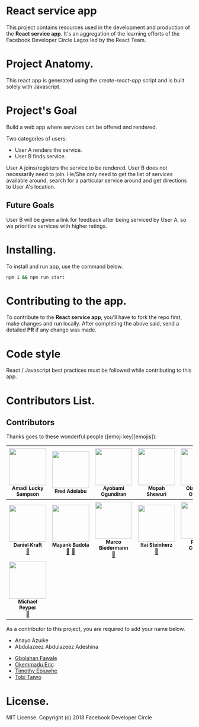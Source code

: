 # React service app
This project contains resources used in the development and production of the **React service app**. It's an aggregation of the learning efforts of the Facebook Developer Circle Lagos led by the React Team.

# Project Anatomy.
This react app is generated using the *create-react-app* script and is built solely with Javascript.

# Project's Goal
Build a web app where services can be offered and rendered.

Two categories of users:
- User A renders the service.
- User B finds service.

User A joins/registers the service to be rendered.
User B does not necessarily need to join. He/She only need to get the list of services available around, search for a particular service around and get directions to User A's location.

## Future Goals
User B will be given a link for feedback after being serviced by User A, so we prioritize services with higher ratings. <!-- Others will be stated here -->

# Installing.
To install and run app, use the command below.
```sh
npm i && npm run start
```

# Contributing to the app.
To contribute to the **React service app**, you'll have to fork the repo first, make changes and run locally. After completing the above said, send a detailed **PR** if any change was made.

# Code style
React / Javascript best practices must be followed while contributing to this app.

# Contributors List.

## Contributors

Thanks goes to these wonderful people ([emoji key][emojis]):

<!-- ALL-CONTRIBUTORS-LIST:START - Do not remove or modify this section -->
<!-- prettier-ignore -->


| [<img src="https://avatars2.githubusercontent.com/u/33874571?s=400&v=4" width="100px;"/><br /><sub><b>Amadi Lucky Sampson</b></sub>](https://github.com/w3bh4ck)<br/>  | [<img src="https://avatars1.githubusercontent.com/u/11753868?s=400&v=4" width="100px;"/><br /><sub><b>Fred Adelabu</b></sub>](https://github.com/fredneutron)<br/> | [<img src="https://github.com/codingnninja.png" width="100px;"><br><sub><b>Ayobami Ogundiran</b></sub>](https://github.com/codingnninja) | [<img src="https://github.com/mopilo.png" width="100px;"><br><sub><b>Mopah Shewuri</b></sub>](https://github.com/mopilo) | [<img src="https://github.com/olamilekan000.png" width="100px;"><br><sub><b>Olamilekan Odukoya</b></sub>](https://github.com/olamilekan000) | [<img src="https://avatars.githubusercontent.com/u/4249591?v=3" width="100px;"/><br /><sub><b>Chris Simpkins</b></sub>](https://github.com/chrissimpkins)<br />[📖](https://github.com/kentcdodds/all-contributors/commits?author=chrissimpkins "Documentation") [👀](#review-chrissimpkins "Reviewed Pull Requests") | [<img src="https://avatars.githubusercontent.com/u/153481?v=3" width="100px;"/><br /><sub><b>F. Hemberger</b></sub>](https://github.com/fhemberger)<br />[📖](https://github.com/kentcdodds/all-contributors/commits?author=fhemberger "Documentation") |
| :---: | :---: | :---: | :---: | :---: | :---: | :---: |
| [<img src="https://avatars.githubusercontent.com/u/3982200?v=3" width="100px;"/><br /><sub><b>Daniel Kraft</b></sub>](https://github.com/frigginglorious)<br />[📖](https://github.com/kentcdodds/all-contributors/commits?author=frigginglorious "Documentation") | [<img src="https://avatars.githubusercontent.com/u/8503331?v=3" width="100px;"/><br /><sub><b>Mayank Badola</b></sub>](https://github.com/mbad0la)<br />[📖](https://github.com/kentcdodds/all-contributors/commits?author=mbad0la "Documentation") [🔧](#tool-mbad0la "Tools") | [<img src="https://avatars.githubusercontent.com/u/5244986?v=3" width="100px;"/><br /><sub><b>Marco Biedermann</b></sub>](https://www.marcobiedermann.com)<br />[🎨](#design-marcobiedermann "Design") | [<img src="https://avatars.githubusercontent.com/u/22768990?v=3" width="100px;"/><br /><sub><b>Itai Steinherz</b></sub>](https://github.com/itaisteinherz)<br />[📖](https://github.com/kentcdodds/all-contributors/commits?author=itaisteinherz "Documentation") | [<img src="https://avatars1.githubusercontent.com/u/305339?v=3" width="100px;"/><br /><sub><b>Patrick Connolly</b></sub>](http://nodescription.net)<br />[📖](https://github.com/kentcdodds/all-contributors/commits?author=patcon "Documentation") | [<img src="https://avatars2.githubusercontent.com/u/3028124?v=4" width="100px;"/><br /><sub><b>Nikola Đuza</b></sub>](http://nikolalsvk.github.io/)<br />[📖](https://github.com/kentcdodds/all-contributors/commits?author=nikolalsvk "Documentation") | [<img src="https://avatars2.githubusercontent.com/u/5346497?v=4" width="100px;"/><br /><sub><b>Demian Dekoninck</b></sub>](https://dem.be)<br />[💻](https://github.com/kentcdodds/all-contributors/commits?author=DemianD "Code") |
| [<img src="https://avatars0.githubusercontent.com/u/23029903?v=4" width="100px;"/><br /><sub><b>Michael Peyper</b></sub>](https://github.com/mpeyper)<br />[📖](https://github.com/kentcdodds/all-contributors/commits?author=mpeyper "Documentation") |

As a contributor to this project, you are required to add your name below.
* Anayo Azuike
* Abdulazeez Abdulazeez Adeshina
<!-- * [Amadi Lucky Sampson ](https://github.com/w3bh4ck) -->
<!-- * [Fred Adelabu](https://github.com/fredneutron) -->
<!-- * [Ayobami Ogundiran](https://github.com/codingnninja) -->
<!-- * [Mopah Shewuri](https://github.com/mopilo) -->
* [Gbolahan Fawale](https://github.com/gbmillz)
* [Okemmadu Eric](https://github.com/engreric)
* [Timothy Ebiuwhe](https://github.com/tandalf)
* [Tobi Taiwo](https://github.com/rebirthtobi)
<!-- * [Olamilekan Odukoya](https://github.com/olamilekan000) -->

# License.
MIT License.
Copyright (c) 2018 Facebook Developer Circle
